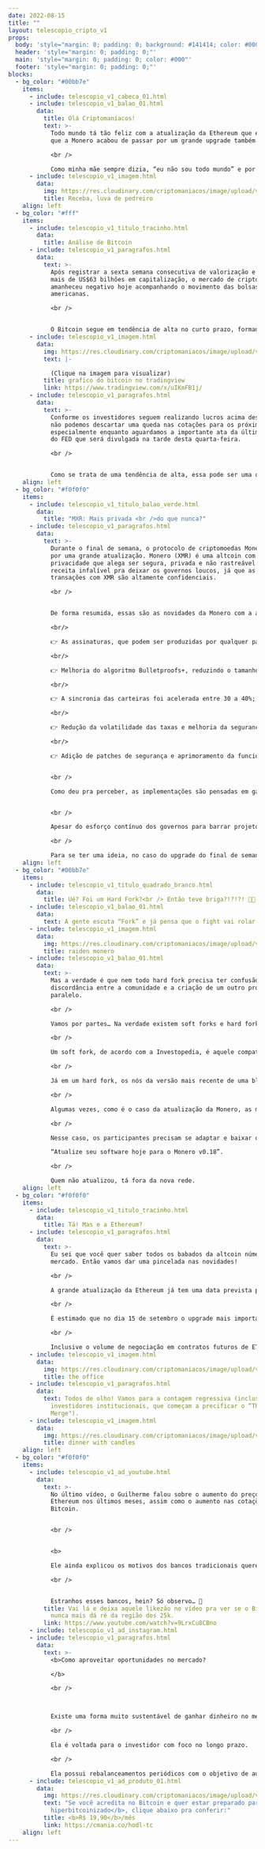 ```yaml
---
date: 2022-08-15
title: ""
layout: telescopio_cripto_v1
props:
  body: 'style="margin: 0; padding: 0; background: #141414; color: #000"'
  header: 'style="margin: 0; padding: 0;"'
  main: 'style="margin: 0; padding: 0; color: #000"'
  footer: 'style="margin: 0; padding: 0;"'
blocks:
  - bg_color: "#00bb7e"
    items:
      - include: telescopio_v1_cabeca_01.html
      - include: telescopio_v1_balao_01.html
        data:
          title: Olá Criptomaníacos!
          text: >-
            Todo mundo tá tão feliz com a atualização da Ethereum que esqueceu
            que a Monero acabou de passar por um grande upgrade também.

            <br />

            Como minha mãe sempre dizia, “eu não sou todo mundo” e por isso a gente vai falar sobre a XMR sim! (E relaxa… A gente te atualiza sobre a ETH também!)
      - include: telescopio_v1_imagem.html
        data:
          img: https://res.cloudinary.com/criptomaniacos/image/upload/v1661372125/telescopio/2022-08/monero-loira-foguete_vpuvhy.gif
          title: Receba, luva de pedreiro
    align: left
  - bg_color: "#fff"
    items:
      - include: telescopio_v1_titulo_tracinho.html
        data:
          title: Análise de Bitcoin
      - include: telescopio_v1_paragrafos.html
        data:
          text: >-
            Após registrar a sexta semana consecutiva de valorização e adicionar
            mais de US$63 bilhões em capitalização, o mercado de criptomoedas
            amanheceu negativo hoje acompanhando o movimento das bolsas
            americanas.

            <br />


            O Bitcoin segue em tendência de alta no curto prazo, formando topos e fundos mais altos que os anteriores, mas vem enfrentando dificuldades em se manter acima do patamar dos US$24.000.
      - include: telescopio_v1_imagem.html
        data:
          img: https://res.cloudinary.com/criptomaniacos/image/upload/v1661372123/telescopio/2022-08/grafico-tv-2022-08-15_ixu4ay.png
          text: |-

            (Clique na imagem para visualizar)
          title: grafico do bitcoin no tradingview
          link: https://www.tradingview.com/x/uIKmFB1j/
      - include: telescopio_v1_paragrafos.html
        data:
          text: >-
            Conforme os investidores seguem realizando lucros acima deste nível,
            não podemos descartar uma queda nas cotações para os próximos dias,
            especialmente enquanto aguardamos a importante ata da última reunião
            do FED que será divulgada na tarde desta quarta-feira.

            <br />


            Como se trata de uma tendência de alta, essa pode ser uma oportunidade de se posicionar a níveis de preço mais descontados, com o principal suporte de curto prazo em torno dos US$22.300.
    align: left
  - bg_color: "#f0f0f0"
    items:
      - include: telescopio_v1_titulo_balao_verde.html
        data:
          title: "MXR: Mais privada <br />do que nunca?"
      - include: telescopio_v1_paragrafos.html
        data:
          text: >-
            Durante o final de semana, o protocolo de criptomoedas Monero passou
            por uma grande atualização. Monero (XMR) é uma altcoin com foco em
            privacidade que alega ser segura, privada e não rastreável. Essa é a
            receita infalível pra deixar os governos loucos, já que as
            transações com XMR são altamente confidenciais.

            <br />


            De forma resumida, essas são as novidades da Monero com a atualização:

            <br/>

            👉 As assinaturas, que podem ser produzidas por qualquer participante, passou de 11 para 16

            <br/>

            👉 Melhoria do algoritmo Bulletproofs+, reduzindo o tamanho da transação e aumentando a velocidade em até 7%;

            <br/>

            👉 A sincronia das carteiras foi acelerada entre 30 a 40%;

            <br/>

            👉 Redução da volatilidade das taxas e melhoria da segurança da rede;

            <br/>

            👉 Adição de patches de segurança e aprimoramento da funcionalidade de multi assinaturas.


            <br />

            Como deu pra perceber, as implementações são pensadas em garantir a privacidade de quem usa a moeda. É por isso que exchanges como Bittrex removeram XMR da lista de seus ativos. Outras corretoras, como a Coinbase, preferiram nunca listá-la, já que é quase impossível aplicar as leis de anti-lavagem de dinheiro (AML) em usuários de Monero.


            <br />

            Apesar do esforço contínuo dos governos para barrar projetos com foco em privacidade, não seria fácil parar a Monero: mais de 300 desenvolvedores anônimos espalhados ao redor do globo sustentam o projeto.

            <br />

            Para se ter uma ideia, no caso do upgrade do final de semana, houve um esforço colaborativo de 71 desenvolvedores trabalhando no hard fork. Bacana, né?
    align: left
  - bg_color: "#00bb7e"
    items:
      - include: telescopio_v1_titulo_quadrado_branco.html
        data:
          title: Ué? Foi um Hard Fork?<br /> Então teve briga?!?!?! 🥊🥊
      - include: telescopio_v1_balao_01.html
        data:
          text: A gente escuta “Fork” e já pensa que o fight vai rolar!
      - include: telescopio_v1_imagem.html
        data:
          img: https://res.cloudinary.com/criptomaniacos/image/upload/v1661372125/telescopio/2022-08/raiden-monero_emmrkl.gif
          title: raiden monero
      - include: telescopio_v1_balao_01.html
        data:
          text: >-
            Mas a verdade é que nem todo hard fork precisa ter confusão,
            discordância entre a comunidade e a criação de um outro projeto
            paralelo.

            <br />

            Vamos por partes… Na verdade existem soft forks e hard forks. Vamos começar lembrando a diferença entre eles.

            <br />

            Um soft fork, de acordo com a Investopedia, é aquele compatível com versões anteriores da blockchain. Todos os blocos com as novas regras também seguem as regras antigas, portanto, os clientes antigos os aceitam. Esse tipo de fork requer apenas a atualização da maioria dos validadores para aplicar as novas regras.

            <br />

            Já em um hard fork, os nós da versão mais recente de uma blockchain não aceitam mais as versões antigas; o que cria uma divergência permanente da rede anterior. Por isso, é exigido que todos os nós e validadores atualizem e concordem com a nova versão, havendo uma mudança radical no protocolo.

            <br />

            Algumas vezes, como é o caso da atualização da Monero, as mudanças propostas são tão grandes que apenas um soft fork não é suficiente: o hard fork é a solução, mesmo com o apoio da comunidade.

            <br />

            Nesse caso, os participantes precisam se adaptar e baixar os novos programas da rede. E é o que aconteceu, quando um desenvolvedor da XMR alertou na sexta:

            “Atualize seu software hoje para o Monero v0.18”.

            <br />

            Quem não atualizou, tá fora da nova rede.
    align: left
  - bg_color: "#f0f0f0"
    items:
      - include: telescopio_v1_titulo_tracinho.html
        data:
          title: Tá! Mas e a Ethereum?
      - include: telescopio_v1_paragrafos.html
        data:
          text: >-
            Eu sei que você quer saber todos os babados da altcoin número um do
            mercado. Então vamos dar uma pincelada nas novidades!

            <br />

            A grande atualização da Ethereum já tem uma data prevista para acontecer.

            <br />

            É estimado que no dia 15 de setembro o upgrade mais importante da criptomoeda aconteça. E dá pra ver que o preço tá bem aquecido. Mesmo com o dia amanhecendo negativo para a maior parte das criptomoedas, no semanal a Ethereum já passou dos 7,50% de valorização.

            <br />

            Inclusive o volume de negociação em contratos futuros de ETH tem superado os de Bitcoin 🤯
      - include: telescopio_v1_imagem.html
        data:
          img: https://res.cloudinary.com/criptomaniacos/image/upload/v1661372122/telescopio/2022-08/Futuros-BTC-_ETH-2022-08-15_vpmquk.png
          title: the office
      - include: telescopio_v1_paragrafos.html
        data:
          text: Todos de olho! Vamos para a contagem regressiva (inclusive os grandes
            investidores institucionais, que começam a precificar o “The
            Merge").
      - include: telescopio_v1_imagem.html
        data:
          img: https://res.cloudinary.com/criptomaniacos/image/upload/v1661372123/telescopio/2022-08/careta-vitalik-buterin-eth_viyusl.gif
          title: dinner with candles
    align: left
  - bg_color: "#f0f0f0"
    items:
      - include: telescopio_v1_ad_youtube.html
        data:
          text: >-
            No último vídeo, o Guilherme falou sobre o aumento do preço da
            Ethereum nos últimos meses, assim como o aumento nas cotações do
            Bitcoin.


            <br />


            <b>

            Ele ainda explicou os motivos dos bancos tradicionais quererem a todo custo vender Bitcoin em suas plataformas. </b>

            <br />


            Estranhos esses bancos, hein? Só observo… 👀
          title: Vai lá e deixa aquele likezão no vídeo pra ver se o Bitcoin dispara e
            nunca mais dá ré da região dos 25k.
          link: https://www.youtube.com/watch?v=9LrxCu8CBno
      - include: telescopio_v1_ad_instagram.html
      - include: telescopio_v1_paragrafos.html
        data:
          text: >-
            <b>Como aproveitar oportunidades no mercado?

            </b>

            <br />



            Existe uma forma muito sustentável de ganhar dinheiro no mercado cripto: através da Carteira HODL, a carteira de criptomoedas criada pelo Guilherme, nosso fundador.

            <br />

            Ela é voltada para o investidor com foco no longo prazo.

            <br />

            Ela possui rebalanceamentos periódicos com o objetivo de aumentar o seu número de Bitcoins com o tempo.
      - include: telescopio_v1_ad_produto_01.html
        data:
          img: https://res.cloudinary.com/criptomaniacos/image/upload/v1661372975/telescopio/produtos/logo_carteira_hodl_mhzjq6.png
          text: "Se você acredita no Bitcoin e quer estar preparado para o <b>mundo
            hiperbitcoinizado</b>, clique abaixo pra conferir:"
          title: <b>R$ 19,90</b>/mês
          link: https://cmania.co/hodl-tc
    align: left
---
```

